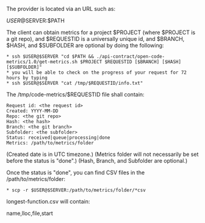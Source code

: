The provider is located via an URL such as:

$USER@$SERVER:$PATH

The client can obtain metrics for a project $PROJECT (where $PROJECT is a git repo), and $REQUESTID is a universally unique id, and $BRANCH, $HASH, and $SUBFOLDER are optional by doing the following:

    * ssh $USER@$SERVER "cd $PATH && ./api-contract/open-code-metrics/1.0/get-metrics.sh $PROJECT $REQUESTID [$BRANCH] [$HASH] [$SUBFOLDER]"
    * you will be able to check on the progress of your request for 72 hours by typing
    * ssh $USER@$SERVER "cat /tmp/$REQUESTID/info.txt"

The /tmp/code-metrics/$REQUESTID file shall contain:

    Request id: <the request id>
    Created: YYYY-MM-DD
    Repo: <the git repo>
    Hash: <the hash>
    Branch: <the git branch>
    Subfolder: <the subfolder>
    Status: received|queue|processing|done
    Metrics: /path/to/metrics/folder

(Created date is in UTC timezone.)
(Metrics folder will not necessarily be set before the status is "done".)
(Hash, Branch, and Subfolder are optional.)

Once the status is "done", you can find CSV files in the /path/to/metrics/folder:

    * scp -r $USER@$SERVER:/path/to/metrics/folder/*csv

longest-function.csv will contain:

  name,lloc,file,start
